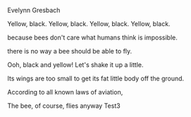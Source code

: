 Evelynn Gresbach

Yellow, black. Yellow, black.
Yellow, black. Yellow, black.

because bees don't care
what humans think is impossible.

there is no way a bee
should be able to fly.


Ooh, black and yellow!
Let's shake it up a little.


Its wings are too small to get
its fat little body off the ground.

According to all known laws
of aviation,

The bee, of course, flies anyway
Test3
